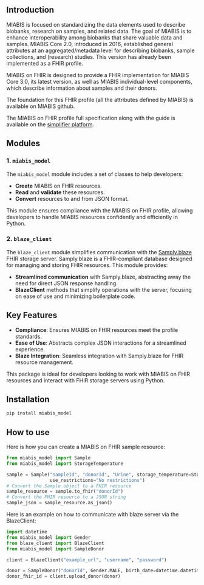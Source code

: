 ## Introduction

MIABIS is focused on standardizing the data elements used to describe biobanks, research on samples, and related data.
The goal of MIABIS is to enhance interoperability among biobanks that share valuable data and samples. MIABIS Core 2.0,
introduced in 2016, established general attributes at an aggregated/metadata level for describing biobanks, sample
collections, and (research) studies. This version has already been implemented as a FHIR profile.

MIABIS on FHIR is designed to provide a FHIR implementation for MIABIS Core 3.0, its latest version, as well as MIABIS
individual-level components, which describe information about samples and their donors.

The foundation for this FHIR profile (all the attributes defined by MIABIS) is available on MIABIS github.

The MIABIS on FHIR profile full specification along with the guide is available on the [simplifier platform](https://simplifier.net/miabis). 

## Modules

### 1. `miabis_model`
The `miabis_model` module includes a set of classes to help developers:
- **Create** MIABIS on FHIR resources.
- **Read** and **validate** these resources.
- **Convert** resources to and from JSON format.

This module ensures compliance with the MIABIS on FHIR profile, allowing developers to handle MIABIS resources confidently and efficiently in Python.

### 2. `blaze_client`
The `blaze_client` module simplifies communication with the [Samply.blaze](https://github.com/samply/blaze) FHIR storage server. Samply.blaze is a FHIR-compliant database designed for managing and storing FHIR resources. This module provides:
- **Streamlined communication** with Samply.blaze, abstracting away the need for direct JSON response handling.
- **BlazeClient** methods that simplify operations with the server, focusing on ease of use and minimizing boilerplate code.

## Key Features
- **Compliance**: Ensures MIABIS on FHIR resources meet the profile standards.
- **Ease of Use**: Abstracts complex JSON interactions for a streamlined experience.
- **Blaze Integration**: Seamless integration with Samply.blaze for FHIR resource management.

This package is ideal for developers looking to work with MIABIS on FHIR resources and interact with FHIR storage servers using Python.


## Installation
```bash 
pip install miabis_model
```
## How to use
Here is how you can create a MIABIS on FHIR sample resource:

```python
from miabis_model import Sample
from miabis_model import StorageTemperature

sample = Sample("sampleId", "donorId", "Urine", storage_temperature=StorageTemperature.TEMPERATURE_ROOM,
                use_restrictions="No restrictions")
# Convert the Sample object to a FHIR resource
sample_resource = sample.to_fhir("donorId")
# Convert the FHIR resource to a JSON string
sample_json = sample_resource.as_json()
```

Here is an example on how to communicate with blaze server via the BlazeClient:

```python
import datetime
from miabis_model import Gender
from blaze_client import BlazeClient
from miabis_model import SampleDonor

client = BlazeClient("example_url", "username", "password")

donor = SampleDonor("donorId", Gender.MALE, birth_date=datetime.datetime(year=2000, month=12, day=12))
donor_fhir_id = client.upload_donor(donor)
```
